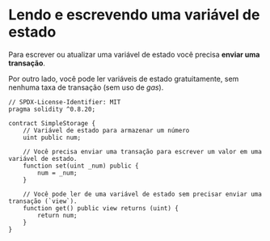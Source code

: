 # Lendo e escrevendo uma variável de estado

Para escrever ou atualizar uma variável de estado você precisa **enviar uma transação**.

Por outro lado, você pode ler variáveis de estado gratuitamente, sem nenhuma taxa de transação (sem uso de _gas_).

```solidity
// SPDX-License-Identifier: MIT
pragma solidity ^0.8.20;

contract SimpleStorage {
    // Variável de estado para armazenar um número
    uint public num;

    // Você precisa enviar uma transação para escrever um valor em uma variável de estado.
    function set(uint _num) public {
        num = _num;
    }

    // Você pode ler de uma variável de estado sem precisar enviar uma transação (`view`).
    function get() public view returns (uint) {
        return num;
    }
}
```